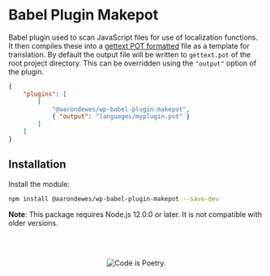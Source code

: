 # Babel Plugin Makepot

Babel plugin used to scan JavaScript files for use of localization functions. It then compiles these into a [gettext POT formatted](https://en.wikipedia.org/wiki/Gettext) file as a template for translation. By default the output file will be written to `gettext.pot` of the root project directory. This can be overridden using the `"output"` option of the plugin.

```json
{
	"plugins": [
		[
			"@aarondewes/wp-babel-plugin-makepot",
			{ "output": "languages/myplugin.pot" }
		]
	]
}
```

## Installation

Install the module:

```bash
npm install @aarondewes/wp-babel-plugin-makepot --save-dev
```

**Note**: This package requires Node.js 12.0.0 or later. It is not compatible with older versions.

<br/><br/><p align="center"><img src="https://s.w.org/style/images/codeispoetry.png?1" alt="Code is Poetry." /></p>
